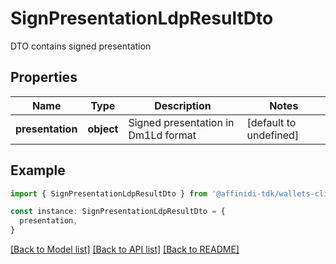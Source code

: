 # SignPresentationLdpResultDto

DTO contains signed presentation

## Properties

| Name             | Type       | Description                         | Notes                  |
| ---------------- | ---------- | ----------------------------------- | ---------------------- |
| **presentation** | **object** | Signed presentation in Dm1Ld format | [default to undefined] |

## Example

```typescript
import { SignPresentationLdpResultDto } from '@affinidi-tdk/wallets-client'

const instance: SignPresentationLdpResultDto = {
  presentation,
}
```

[[Back to Model list]](../README.md#documentation-for-models) [[Back to API list]](../README.md#documentation-for-api-endpoints) [[Back to README]](../README.md)

